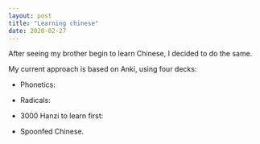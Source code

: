 ```yaml
---
layout: post
title: "Learning chinese"
date: 2020-02-27
---
```


After seeing my brother begin to learn Chinese, I decided to do the same.

My current approach is based on Anki, using four decks:

- Phonetics:

- Radicals:

- 3000 Hanzi to learn first:

- Spoonfed Chinese.